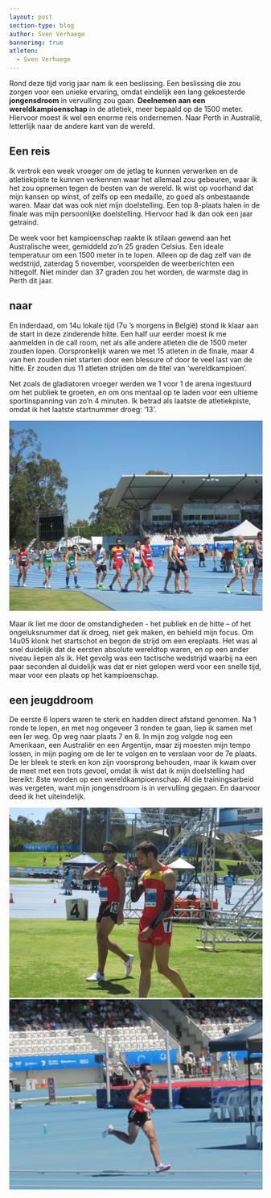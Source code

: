 ```yaml
---
layout: post
section-type: blog
author: Sven Verhaege
bannerimg: true
atleten:
  - Sven Verhaege
---
```


Rond deze tijd vorig jaar nam ik een beslissing. Een beslissing die zou zorgen voor een unieke ervaring, omdat eindelijk een lang gekoesterde **jongensdroom** in vervulling zou gaan.
**Deelnemen aan een wereldkampioenschap** in de atletiek, meer bepaald op de 1500 meter. Hiervoor moest ik wel een enorme reis ondernemen. Naar Perth in Australië, letterlijk naar de andere kant van de wereld.

<!--more-->

## Een reis
Ik vertrok een week vroeger om de jetlag te kunnen verwerken en de atletiekpiste te kunnen verkennen waar het allemaal zou gebeuren, waar ik het zou opnemen tegen de besten van de wereld. Ik wist op voorhand dat mijn kansen op winst, of zelfs op een medaille, zo goed als onbestaande waren. Maar dat was ook niet mijn doelstelling. Een top 8-plaats halen in de finale was mijn persoonlijke doelstelling. Hiervoor had ik dan ook een jaar getraind.


De week voor het kampioenschap raakte ik stilaan gewend aan het Australische weer, gemiddeld zo’n 25 graden Celsius. Een ideale temperatuur om een 1500 meter in te lopen. Alleen op de dag zelf van de wedstrijd, zaterdag 5 november, voorspelden de weerberichten een hittegolf. Niet minder dan 37 graden zou het worden, de warmste dag in Perth dit jaar.

## naar
En inderdaad, om 14u lokale tijd (7u ’s morgens in België) stond ik klaar aan de start in deze zinderende hitte. Een half uur eerder moest ik me aanmelden in de call room, net als alle andere atleten die de 1500 meter zouden lopen. Oorspronkelijk waren we met 15 atleten in de finale, maar 4 van hen zouden niet starten door een blessure of door te veel last van de hitte. Er zouden dus 11 atleten strijden om de titel van ‘wereldkampioen’.


Net zoals de gladiatoren vroeger werden we 1 voor 1 de arena ingestuurd om het publiek te groeten, en om ons mentaal op te laden voor een ultieme sportinspanning van zo’n 4 minuten. Ik betrad als laatste de atletiekpiste, omdat ik het laatste startnummer droeg: ‘13’.

![](/img/WK-perth/IMG_0779.jpg)

Maar ik liet me door de omstandigheden - het publiek en de hitte – of het ongeluksnummer dat ik droeg, niet gek maken, en behield mijn focus.
Om 14u05 klonk het startschot en begon de strijd om een ereplaats. Het was al snel duidelijk dat de eersten absolute wereldtop waren, en op een ander niveau liepen als ik. Het gevolg was een tactische wedstrijd waarbij na een paar seconden al duidelijk was dat er niet gelopen werd voor een snelle tijd, maar voor een plaats op het kampioenschap.

## een jeugddroom
De eerste 6 lopers waren te sterk en hadden direct afstand genomen. Na 1 ronde te lopen, en met nog ongeveer 3 ronden te gaan, liep ik samen met een Ier weg. Op weg naar plaats 7 en 8.  In mijn zog volgde nog een Amerikaan, een Australiër en een Argentijn, maar zij moesten mijn tempo lossen, in mijn poging om de Ier te volgen en te verslaan voor de 7e plaats. De Ier bleek te sterk en kon zijn voorsprong behouden, maar ik kwam over de meet met een trots gevoel, omdat ik wist dat ik mijn doelstelling had bereikt: 8ste worden op een wereldkampioenschap. Al die trainingsarbeid was vergeten, want mijn jongensdroom is in vervulling gegaan. En daarvoor deed ik het uiteindelijk.

![](/img/WK-perth/IMG_0778.jpg)
![](/img/WK-perth/IMG_0785.jpg)
